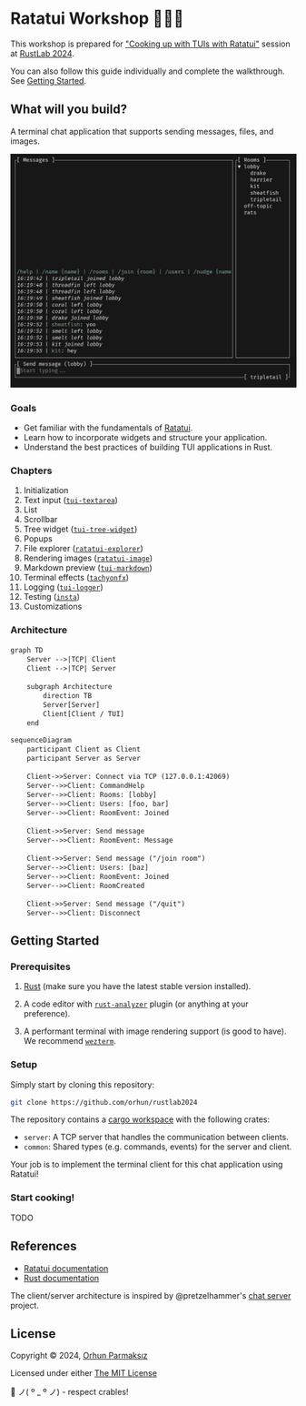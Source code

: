 # Ratatui Workshop 👨‍🍳🐀

This workshop is prepared for ["Cooking up with TUIs with Ratatui"](https://rustlab.it/talks/cooking-up-with-tuis-with-ratatui) session at [RustLab 2024](https://rustlab.it).

You can also follow this guide individually and complete the walkthrough. See [Getting Started](#getting-started).

## What will you build?

A terminal chat application that supports sending messages, files, and images.

![demo](./assets/demo.gif)

### Goals

- Get familiar with the fundamentals of [Ratatui](https://ratatui.rs).
- Learn how to incorporate widgets and structure your application.
- Understand the best practices of building TUI applications in Rust.

### Chapters

1. Initialization
2. Text input ([`tui-textarea`](https://github.com/rhysd/tui-textarea))
3. List
4. Scrollbar
5. Tree widget ([`tui-tree-widget`](https://github.com/EdJoPaTo/tui-rs-tree-widget))
6. Popups
7. File explorer ([`ratatui-explorer`](https://github.com/tatounee/ratatui-explorer))
8. Rendering images ([`ratatui-image`](https://crates.io/crates/ratatui-image))
9. Markdown preview ([`tui-markdown`](https://github.com/joshka/tui-markdown))
10. Terminal effects ([`tachyonfx`](https://github.com/junkdog/tachyonfx))
11. Logging ([`tui-logger`](https://github.com/gin66/tui-logger))
12. Testing ([`insta`](https://github.com/mitsuhiko/insta))
13. Customizations

### Architecture

```mermaid
graph TD
    Server -->|TCP| Client
    Client -->|TCP| Server

    subgraph Architecture
        direction TB
        Server[Server]
        Client[Client / TUI]
    end
```

```mermaid
sequenceDiagram
    participant Client as Client
    participant Server as Server

    Client->>Server: Connect via TCP (127.0.0.1:42069)
    Server-->>Client: CommandHelp
    Server-->>Client: Rooms: [lobby]
    Server-->>Client: Users: [foo, bar]
    Server-->>Client: RoomEvent: Joined

    Client->>Server: Send message
    Server-->>Client: RoomEvent: Message

    Client->>Server: Send message ("/join room")
    Server-->>Client: Users: [baz]
    Server-->>Client: RoomEvent: Joined
    Server-->>Client: RoomCreated

    Client->>Server: Send message ("/quit")
    Server-->>Client: Disconnect
```

## Getting Started

### Prerequisites

1. [Rust](https://www.rust-lang.org/tools/install) (make sure you have the latest stable version installed).

2. A code editor with [`rust-analyzer`](https://rust-analyzer.github.io/) plugin (or anything at your preference).

3. A performant terminal with image rendering support (is good to have). We recommend [`wezterm`](https://wezfurlong.org/wezterm/).

### Setup

Simply start by cloning this repository:

```sh
git clone https://github.com/orhun/rustlab2024
```

The repository contains a [cargo workspace](https://doc.rust-lang.org/cargo/reference/workspaces.html) with the following crates:

- `server`: A TCP server that handles the communication between clients.
- `common`: Shared types (e.g. commands, events) for the server and client.

Your job is to implement the terminal client for this chat application using Ratatui!

### Start cooking!

TODO

## References

- [Ratatui documentation](https://ratatui.rs/)
- [Rust documentation](https://doc.rust-lang.org/std/)

The client/server architecture is inspired by @pretzelhammer's [chat server](https://github.com/pretzelhammer/chat-server) project.

## License

Copyright © 2024, [Orhun Parmaksız](mailto:orhunparmaksiz@gmail.com)

Licensed under either [The MIT License](./LICENSE)

🦀 ノ( º \_ º ノ) - respect crables!
